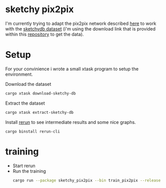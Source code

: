 # sketchy pix2pix
I'm currently trying to adapt the pix2pix network described [here](https://machinelearningmastery.com/how-to-develop-a-pix2pix-gan-for-image-to-image-translation/) to work with the [sketchydb dataset](https://sketchy.eye.gatech.edu) (i'm using the download link that is provided within this [repository](https://github.com/CDOTAD/SketchyDatabase) to get the data).

# Setup
For your convinience i wrote a small xtask program to setup the environment.

Download the dataset
```bash
cargo xtask download-sketchy-db
``` 

Extract the dataset

```bash
cargo xtask extract-sketchy-db
``` 

Install [rerun](https://rerun.io) to see intermediate results and some nice graphs.
```
cargo binstall rerun-cli
```

# training
- Start rerun
- Run the training
    ```bash
    cargo run --package sketchy_pix2pix --bin train_pix2pix --release
    ``` 

